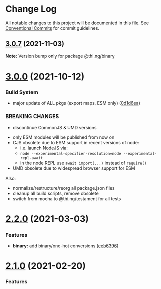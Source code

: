 # Change Log

All notable changes to this project will be documented in this file.
See [Conventional Commits](https://conventionalcommits.org) for commit guidelines.

## [3.0.7](https://github.com/thi-ng/umbrella/compare/@thi.ng/binary@3.0.6...@thi.ng/binary@3.0.7) (2021-11-03)

**Note:** Version bump only for package @thi.ng/binary





# [3.0.0](https://github.com/thi-ng/umbrella/compare/@thi.ng/binary@2.2.11...@thi.ng/binary@3.0.0) (2021-10-12)


### Build System

* major update of ALL pkgs (export maps, ESM only) ([0d1d6ea](https://github.com/thi-ng/umbrella/commit/0d1d6ea9fab2a645d6c5f2bf2591459b939c09b6))


### BREAKING CHANGES

* discontinue CommonJS & UMD versions

- only ESM modules will be published from now on
- CJS obsolete due to ESM support in recent versions of node:
  - i.e. launch NodeJS via:
  - `node --experimental-specifier-resolution=node --experimental-repl-await`
  - in the node REPL use `await import(...)` instead of `require()`
- UMD obsolete due to widespread browser support for ESM

Also:
- normalize/restructure/reorg all package.json files
- cleanup all build scripts, remove obsolete
- switch from mocha to @thi.ng/testament for all tests






#  [2.2.0](https://github.com/thi-ng/umbrella/compare/@thi.ng/binary@2.1.0...@thi.ng/binary@2.2.0) (2021-03-03)

###  Features

- **binary:** add binary/one-hot conversions ([eeb6396](https://github.com/thi-ng/umbrella/commit/eeb6396ae1fbe700643d5a98a3923af9c1e9c51a))

#  [2.1.0](https://github.com/thi-ng/umbrella/compare/@thi.ng/binary@2.0.21...@thi.ng/binary@2.1.0) (2021-02-20)

###  Features
